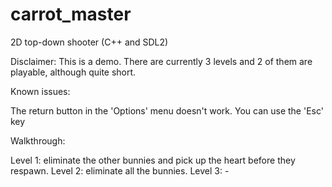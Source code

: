 # carrot_master

2D top-down shooter (C++ and SDL2)

Disclaimer: This is a demo. There are currently 3 levels and 2 of them are playable, although quite short.

Known issues: 

The return button in the 'Options' menu doesn't work. You can use the 'Esc' key


Walkthrough:

Level 1: eliminate the other bunnies and pick up the heart before they respawn.
Level 2: eliminate all the bunnies.
Level 3: -
